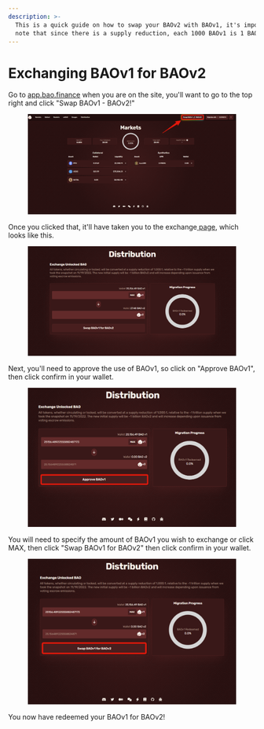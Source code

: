 ```yaml
---
description: >-
  This is a quick guide on how to swap your BAOv2 with BAOv1, it's important to
  note that since there is a supply reduction, each 1000 BAOv1 is 1 BAOv2.
---
```


# Exchanging BAOv1 for BAOv2

Go to [app.bao.finance](https://app.bao.finance/) when you are on the site, you'll want to go to the top right and click "Swap BAOv1 - BAOv2!"

<figure><img src="../.gitbook/assets/691a6d9a929e22c46a21ebeb497368b1.png" alt=""><figcaption></figcaption></figure>

Once you clicked that, it'll have taken you to the exchange[ page](https://app.bao.finance/migrate/), which looks like this.&#x20;

<figure><img src="../.gitbook/assets/a2f8f1c819ba5fa5cc759892d13940c9.png" alt=""><figcaption></figcaption></figure>

Next, you'll need to approve the use of BAOv1, so click on "Approve BAOv1", then click confirm in your wallet.

<figure><img src="../.gitbook/assets/b7adc06ce3980ebaf79eb271db32f8d4.png" alt=""><figcaption></figcaption></figure>

You will need to specify the amount of BAOv1 you wish to exchange or click MAX, then click "Swap BAOv1 for BAOv2" then click confirm in your wallet.

<figure><img src="../.gitbook/assets/c57423eacab21cc72fa693d523e4b77a.png" alt=""><figcaption></figcaption></figure>

&#x20;                                       You now have redeemed your BAOv1 for BAOv2!
